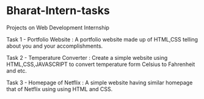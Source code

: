 # Bharat-Intern-tasks
Projects on Web Development Internship

Task 1 - Portfolio Website : A portfolio website made up of HTML,CSS telling about you and your accomplishments.

Task 2 - Temperature Converter : Create a simple website using HTML,CSS,JAVASCRIPT to convert temperature form Celsius to Fahrenheit and etc.

Task 3 -  Homepage of Netflix : A simple website having similar homepage that of Netflix using using HTML and CSS.



